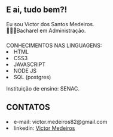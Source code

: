 <h2>E ai, tudo bem?!</h2>
Eu sou Victor dos Santos Medeiros.</br>
🧑🏾‍🎓Bacharel em Administração.</br>
<h3></h3>CONHECIMENTOS NAS LINGUAGENS:</h3>
    <li>HTML</li>
    <li>CSS3</li>
    <li>JAVASCRIPT</li>
    <li>NODE JS</li>
    <li>SQL (postgres)</li>
    
Instituição de ensino: SENAC.

<H2>CONTATOS</H2>
<li>e-mail: victor.medeiros82@gmail.com</li>
<li>linkedin: <a href="https://www.linkedin.com/in/victor-medeiros82/">Victor Medeiros</a></li>
